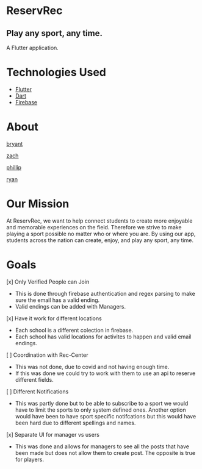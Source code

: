 # ReservRec
## Play any sport, any time.
A Flutter application.

# Technologies Used
 - [Flutter](https://flutter.dev/)
 - [Dart](https://dart.dev/)
 - [Firebase](https://firebase.google.com/)

# About
[bryant](./bryant.md) 

[zach](./zach.md)

[phillip](./phillip.md)

[ryan](./ryan.md)

# Our Mission
At ReservRec, we want to help connect students to create more enjoyable and memorable experiences on the field.
Therefore we strive to make playing a sport possible no matter who or where you are.
By using our app, students across the nation can create, enjoy, and play any sport, any time.

# Goals
 [x] Only Verified People can Join
   - This is done through firebase authentication and regex parsing to make sure the email has a valid ending.
   - Valid endings can be added with Managers.
   
 [x] Have it work for different locations
   - Each school is a different colection in firebase.
   - Each school has valid locations for activites to happen and valid email endings.
   
 [ ] Coordination with Rec-Center
   - This was not done, due to covid and not having enough time.
   - If this was done we could try to work with them to use an api to reserve different fields.
   
 [ ] Different Notifications
   - This was partly done but to be able to subscribe to a sport we would have to limit the sports to only system defined ones. Another option would have been to have sport specific notifcations but this would have been hard due to different spellings and names.
   
 [x] Separate UI for manager vs users
   - This was done and allows for managers to see all the posts that have been made but does not allow them to create post. The opposite is true for players.
